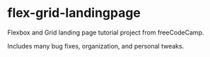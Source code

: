 # flex-grid-landingpage

Flexbox and Grid landing page tutorial project from freeCodeCamp.

Includes many bug fixes, organization, and personal tweaks. 
